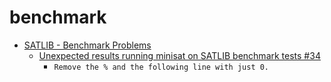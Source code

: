 # benchmark

- [SATLIB - Benchmark Problems](https://www.cs.ubc.ca/~hoos/SATLIB/benchm.html)
  - [Unexpected results running minisat on SATLIB benchmark tests #34](https://github.com/niklasso/minisat/issues/34)
    - `Remove the % and the following line with just 0.`